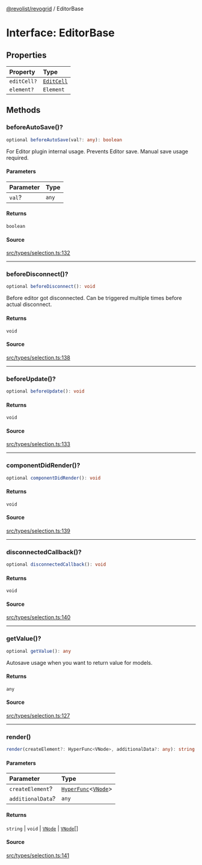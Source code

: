 [@revolist/revogrid](README.md) / EditorBase

# Interface: EditorBase

## Properties

| Property | Type |
| :------ | :------ |
| `editCell?` | [`EditCell`](Type.EditCell.md) |
| `element?` | `Element` |

## Methods

### beforeAutoSave()?

```ts
optional beforeAutoSave(val?: any): boolean
```

For Editor plugin internal usage.
Prevents Editor save. Manual save usage required.

#### Parameters

| Parameter | Type |
| :------ | :------ |
| `val`? | `any` |

#### Returns

`boolean`

#### Source

[src/types/selection.ts:132](https://github.com/revolist/revogrid/blob/ace6403c43f42f0eb026a7e73c0ae179d3a4c66f/src/types/selection.ts#L132)

***

### beforeDisconnect()?

```ts
optional beforeDisconnect(): void
```

Before editor got disconnected.
Can be triggered multiple times before actual disconnect.

#### Returns

`void`

#### Source

[src/types/selection.ts:138](https://github.com/revolist/revogrid/blob/ace6403c43f42f0eb026a7e73c0ae179d3a4c66f/src/types/selection.ts#L138)

***

### beforeUpdate()?

```ts
optional beforeUpdate(): void
```

#### Returns

`void`

#### Source

[src/types/selection.ts:133](https://github.com/revolist/revogrid/blob/ace6403c43f42f0eb026a7e73c0ae179d3a4c66f/src/types/selection.ts#L133)

***

### componentDidRender()?

```ts
optional componentDidRender(): void
```

#### Returns

`void`

#### Source

[src/types/selection.ts:139](https://github.com/revolist/revogrid/blob/ace6403c43f42f0eb026a7e73c0ae179d3a4c66f/src/types/selection.ts#L139)

***

### disconnectedCallback()?

```ts
optional disconnectedCallback(): void
```

#### Returns

`void`

#### Source

[src/types/selection.ts:140](https://github.com/revolist/revogrid/blob/ace6403c43f42f0eb026a7e73c0ae179d3a4c66f/src/types/selection.ts#L140)

***

### getValue()?

```ts
optional getValue(): any
```

Autosave usage when you want to return value for models.

#### Returns

`any`

#### Source

[src/types/selection.ts:127](https://github.com/revolist/revogrid/blob/ace6403c43f42f0eb026a7e73c0ae179d3a4c66f/src/types/selection.ts#L127)

***

### render()

```ts
render(createElement?: HyperFunc<VNode>, additionalData?: any): string | void | VNode | VNode[]
```

#### Parameters

| Parameter | Type |
| :------ | :------ |
| `createElement`? | [`HyperFunc`](Interface.HyperFunc.md)\<[`VNode`](Interface.VNode.md)\> |
| `additionalData`? | `any` |

#### Returns

`string` \| `void` \| [`VNode`](Interface.VNode.md) \| [`VNode`](Interface.VNode.md)[]

#### Source

[src/types/selection.ts:141](https://github.com/revolist/revogrid/blob/ace6403c43f42f0eb026a7e73c0ae179d3a4c66f/src/types/selection.ts#L141)
